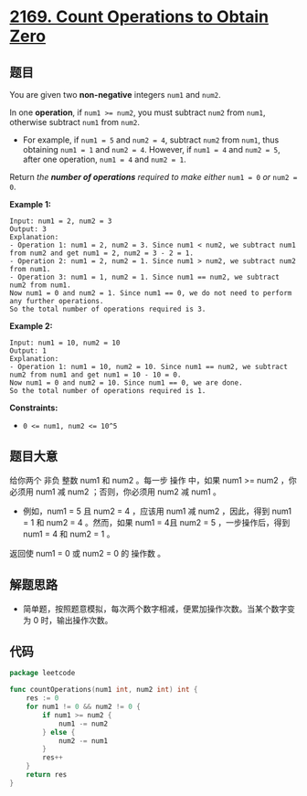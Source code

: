 # [2169. Count Operations to Obtain Zero](https://leetcode.com/problems/count-operations-to-obtain-zero/)


## 题目

You are given two **non-negative** integers `num1` and `num2`.

In one **operation**, if `num1 >= num2`, you must subtract `num2` from `num1`, otherwise subtract `num1` from `num2`.

- For example, if `num1 = 5` and `num2 = 4`, subtract `num2` from `num1`, thus obtaining `num1 = 1` and `num2 = 4`. However, if `num1 = 4` and `num2 = 5`, after one operation, `num1 = 4` and `num2 = 1`.

Return *the **number of operations** required to make either* `num1 = 0` *or* `num2 = 0`.

**Example 1:**

```
Input: num1 = 2, num2 = 3
Output: 3
Explanation:
- Operation 1: num1 = 2, num2 = 3. Since num1 < num2, we subtract num1 from num2 and get num1 = 2, num2 = 3 - 2 = 1.
- Operation 2: num1 = 2, num2 = 1. Since num1 > num2, we subtract num2 from num1.
- Operation 3: num1 = 1, num2 = 1. Since num1 == num2, we subtract num2 from num1.
Now num1 = 0 and num2 = 1. Since num1 == 0, we do not need to perform any further operations.
So the total number of operations required is 3.

```

**Example 2:**

```
Input: num1 = 10, num2 = 10
Output: 1
Explanation:
- Operation 1: num1 = 10, num2 = 10. Since num1 == num2, we subtract num2 from num1 and get num1 = 10 - 10 = 0.
Now num1 = 0 and num2 = 10. Since num1 == 0, we are done.
So the total number of operations required is 1.

```

**Constraints:**

- `0 <= num1, num2 <= 10^5`

## 题目大意

给你两个 非负 整数 num1 和 num2 。每一步 操作 中，如果 num1 >= num2 ，你必须用 num1 减 num2 ；否则，你必须用 num2 减 num1 。

- 例如，num1 = 5 且 num2 = 4 ，应该用 num1 减 num2 ，因此，得到 num1 = 1 和 num2 = 4 。然而，如果 num1 = 4且 num2 = 5 ，一步操作后，得到 num1 = 4 和 num2 = 1 。

返回使 num1 = 0 或 num2 = 0 的 操作数 。

## 解题思路

- 简单题，按照题意模拟，每次两个数字相减，便累加操作次数。当某个数字变为 0 时，输出操作次数。

## 代码

```go
package leetcode

func countOperations(num1 int, num2 int) int {
	res := 0
	for num1 != 0 && num2 != 0 {
		if num1 >= num2 {
			num1 -= num2
		} else {
			num2 -= num1
		}
		res++
	}
	return res
}
```